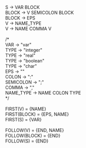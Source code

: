 S -> VAR BLOCK</br>
BLOCK -> V SEMICOLON BLOCK</br>
BLOCK -> EPS</br>
V -> NAME_TYPE</br>
V -> NAME COMMA V</br>
</br>
/*</br>
	VAR -> "var"</br>
	TYPE -> "integer"</br>
	TYPE -> "real"</br>
	TYPE -> "boolean"</br>
	TYPE -> "char"</br>
	EPS -> ""</br>
	COLON -> ":"</br>
	SEMICOLON -> ";"</br>
	COMMA -> ","</br>
	NAME_TYPE -> NAME COLON TYPE</br>
*/</br>
</br>
FIRST(V) = {NAME}</br>
FIRST(BLOCK) = {EPS, NAME}</br>
FIRST(S) = {VAR}</br>
</br>
FOLLOW(V) = {END, NAME}</br>
FOLLOW(BLOCK) = {END}</br>
FOLLOW(S) = {END}</br>
